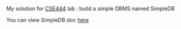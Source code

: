 My solution for [CSE444](https://courses.cs.washington.edu/courses/cse444/15sp/) lab : build a simple DBMS named SimpleDB 

You can view SimpleDB doc [here](https://courses.cs.washington.edu/courses/cse444/15sp/labs/simpledb/doc/)
